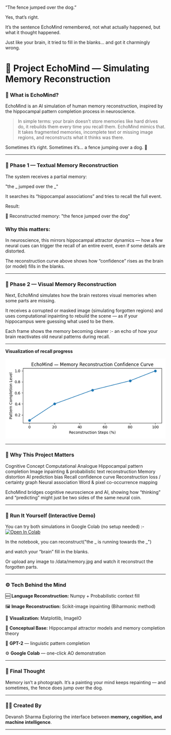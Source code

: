 
“The fence jumped over the dog.”

Yes, that’s right.

It’s the sentence EchoMind remembered, not what actually happened, but what it thought happened.

Just like your brain, it tried to fill in the blanks… and got it charmingly wrong.

# 🧠 Project EchoMind — Simulating Memory Reconstruction

### 🌌 What is EchoMind?

EchoMind is an AI simulation of human memory reconstruction, inspired by the hippocampal pattern completion process in neuroscience.

>In simple terms:
your brain doesn’t store memories like hard drives do, it rebuilds them every time you recall them.
EchoMind mimics that. It takes fragmented memories, incomplete text or missing image regions,
and reconstructs what it thinks was there.

Sometimes it’s right.
Sometimes it’s… a fence jumping over a dog. 🐶

---

### 🧩 Phase 1 — Textual Memory Reconstruction

The system receives a partial memory:

"the _ jumped over the _"


It searches its “hippocampal associations” and tries to recall the full event.

Result:

🧠 Reconstructed memory: "the fence jumped over the dog"


### Why this matters:
In neuroscience, this mirrors hippocampal attractor dynamics —
how a few neural cues can trigger the recall of an entire event,
even if some details are distorted.

The reconstruction curve above shows how “confidence” rises as the brain (or model) fills in the blanks.

---

### 🎨 Phase 2 — Visual Memory Reconstruction

Next, EchoMind simulates how the brain restores visual memories when some parts are missing.

It receives a corrupted or masked image (simulating forgotten regions)
and uses computational inpainting to rebuild the scene — as if your hippocampus were guessing what used to be there.

Each frame shows the memory becoming clearer :- an echo of how your brain reactivates old neural patterns during recall.

---

**Visualization of recall progress**

![Reconstruction Progress](assets/text_reconstruction_curve.png)

---

### 🧬 Why This Project Matters
Cognitive Concept	Computational Analogue
Hippocampal pattern completion	Image inpainting & probabilistic text reconstruction
Memory distortion	AI prediction bias
Recall confidence curve	Reconstruction loss / certainty graph
Neural association	Word & pixel co-occurrence mapping

EchoMind bridges cognitive neuroscience and AI, showing how “thinking” and “predicting”
might just be two sides of the same neural coin.

---

### 🧠 Run It Yourself (Interactive Demo)

You can try both simulations in Google Colab (no setup needed) :- [![Open In Colab](https://colab.research.google.com/assets/colab-badge.svg)](https://colab.research.google.com/github/devansh-29-glitch/EchoMind/blob/main/EchoMind_Demo.ipynb) 


In the notebook, you can reconstruct("the _ is running towards the _")


and watch your “brain” fill in the blanks.

Or upload any image to /data/memory.jpg
and watch it reconstruct the forgotten parts.

---

### ⚙️ Tech Behind the Mind

🆕 **Language Reconstruction:** Numpy + Probabilistic context fill

🖼️ **Image Reconstruction:** Scikit-image inpainting (Biharmonic method)

👀 **Visualization:** Matplotlib, ImageIO

📖 **Conceptual Base:** Hippocampal attractor models and memory completion theory

🧠 **GPT-2** — linguistic pattern completion

⚙️ **Google Colab** — one-click AO demonstration

---

### 🧠 Final Thought

Memory isn’t a photograph.
It’s a painting your mind keeps repainting —
and sometimes, the fence does jump over the dog.

---

### 👨‍💻 Created By

Devansh Sharma
Exploring the interface between **memory, cognition, and machine intelligence**.

---


